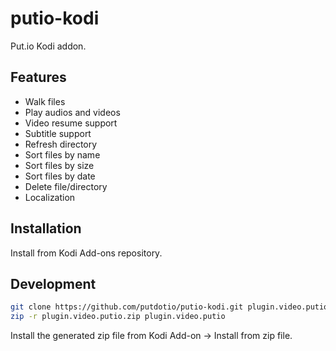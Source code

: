 # putio-kodi

Put.io Kodi addon.

## Features

- Walk files
- Play audios and videos
- Video resume support
- Subtitle support
- Refresh directory
- Sort files by name
- Sort files by size
- Sort files by date
- Delete file/directory
- Localization

## Installation

Install from Kodi Add-ons repository.

## Development

```sh
git clone https://github.com/putdotio/putio-kodi.git plugin.video.putio
zip -r plugin.video.putio.zip plugin.video.putio
```
Install the generated zip file from Kodi Add-on -> Install from zip file.
